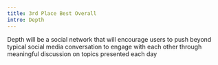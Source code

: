 ```yaml
---
title: 3rd Place Best Overall
intro: Depth
---
```

Depth will be a social network that will encourage users to push beyond typical social media conversation to engage with each other through meaningful discussion on topics presented each day
